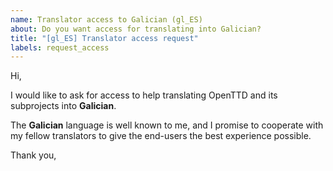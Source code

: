 ```yaml
---
name: Translator access to Galician (gl_ES)
about: Do you want access for translating into Galician?
title: "[gl_ES] Translator access request"
labels: request_access
---
```


<!-- translator: gl_ES -->
<!-- Please do not edit the header of this template. -->

Hi,

I would like to ask for access to help translating OpenTTD and its subprojects into **Galician**.

The **Galician** language is well known to me, and I promise to cooperate with my fellow translators to give the end-users the best experience possible.

<!-- Please do not edit the above message. Do feel free to add a personal note after this line. -->

Thank you,
